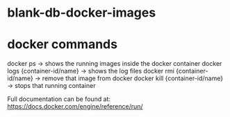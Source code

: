 # blank-db-docker-images


# docker commands
docker ps -> shows the running images inside the docker container
docker logs {container-id/name} -> shows the log files
docker rmi {container-id/name} -> remove that image from docker
docker kill {container-id/name} -> stops that running container



Full documentation can be found at:
https://docs.docker.com/engine/reference/run/
